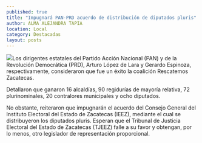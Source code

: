 ```yaml
---
published: true
title: "Impugnará PAN-PRD acuerdo de distribución de diputados pluris"
author: ALMA ALEJANDRA TAPIA
location: Local
category: Destacadas
layout: posts
---
```


![](http://i.imgur.com/qyBD6Pjm.jpg)Los dirigentes estatales del Partido Acción Nacional (PAN) y de la Revolución Democrática (PRD), Arturo López de Lara y Gerardo Espinoza, respectivamente, consideraron que fue un éxito la coalición Rescatemos Zacatecas. 

Detallaron que ganaron 16 alcaldías, 90 regidurías de mayoría relativa, 72 plurinominales, 20 contralores municipales y ocho diputados. 

No obstante, reiteraron que impugnarán el acuerdo del Consejo General del Instituto Electoral del Estado de Zacatecas (IEEZ), mediante el cual se distribuyeron los diputados pluris. Esperan que el Tribunal de Justicia Electoral del Estado de Zacatecas (TJEEZ) falle a su favor y obtengan, por lo menos, otro legislador de representación proporcional.
